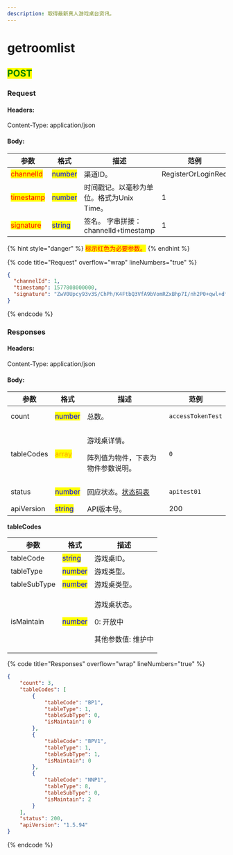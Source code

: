 ```yaml
---
description: 取得最新真人游戏桌台资讯。
---
```


# getroomlist

## <mark style="color:green;">POST</mark>

### **Request**

#### Headers:

Content-Type: application/json

#### Body:

<table><thead><tr><th>参数</th><th>格式</th><th>描述</th><th data-hidden>范例</th></tr></thead><tbody><tr><td><mark style="color:red;">channelId</mark></td><td><mark style="color:blue;">number</mark></td><td>渠道ID。</td><td>RegisterOrLoginReq</td></tr><tr><td><mark style="color:red;">timestamp</mark></td><td><mark style="color:blue;">number</mark></td><td>时间戳记。以毫秒为单位。格式为Unix Time。</td><td>1</td></tr><tr><td><mark style="color:red;">signature</mark></td><td><mark style="color:blue;">string</mark></td><td>签名。 字串拼接：channelId+timestamp</td><td>1</td></tr></tbody></table>

{% hint style="danger" %}
<mark style="color:red;">标示红色为必要参数。</mark>
{% endhint %}

{% code title="Request" overflow="wrap" lineNumbers="true" %}
```json
{
  "channelId": 1,
  "timestamp": 1577808000000,
  "signature": "ZwV0Upcy93v3S/ChPh/K4FtbQ3VfA9bVomRZxBhp7I/nh2P0+qwl+dfax4QZrLwT3TuFIJGv1+nWBb+oTN5bdg=="
}
```
{% endcode %}

### **Responses**

#### Headers:

Content-Type: application/json

#### Body:

<table><thead><tr><th>参数</th><th>格式</th><th>描述</th><th data-hidden>范例</th></tr></thead><tbody><tr><td>count</td><td><mark style="color:blue;">number</mark></td><td>总数。</td><td><pre><code>accessTokenTest
</code></pre></td></tr><tr><td>tableCodes</td><td><mark style="color:orange;">array</mark></td><td><p>游戏桌详情。</p><p>阵列值为物件，下表为物件参数说明。</p></td><td><pre><code>0
</code></pre></td></tr><tr><td>status</td><td><mark style="color:blue;">number</mark></td><td>回应状态。<a href="../../ebet-zhuang-tai-ma.md#ebet-xiang-ying-de-zhuang-tai-dai-ma">状态码表</a></td><td><pre><code>apitest01
</code></pre></td></tr><tr><td>apiVersion</td><td><mark style="color:blue;">string</mark></td><td>API版本号。</td><td>200</td></tr></tbody></table>

**tableCodes**

| 参数           | 格式                                      | 描述                                           |
| ------------ | --------------------------------------- | -------------------------------------------- |
| tableCode    | <mark style="color:blue;">string</mark> | 游戏桌ID。                                       |
| tableType    | <mark style="color:blue;">number</mark> | 游戏类型。                                        |
| tableSubType | <mark style="color:blue;">number</mark> | 游戏桌类型。                                       |
| isMaintain   | <mark style="color:blue;">number</mark> | <p>游戏桌状态。</p><p>0: 开放中 </p><p>其他参数值: 维护中</p> |

{% code title="Responses" overflow="wrap" lineNumbers="true" %}
```json
{
    "count": 3,
    "tableCodes": [
        {
            "tableCode": "BP1",
            "tableType": 1,
            "tableSubType": 0,
            "isMaintain": 0
        },
        {
            "tableCode": "BPV1",
            "tableType": 1,
            "tableSubType": 1,
            "isMaintain": 0
        },
        {
            "tableCode": "NNP1",
            "tableType": 8,
            "tableSubType": 0,
            "isMaintain": 2
        }
    ],
    "status": 200,
    "apiVersion": "1.5.94"
}
```
{% endcode %}
